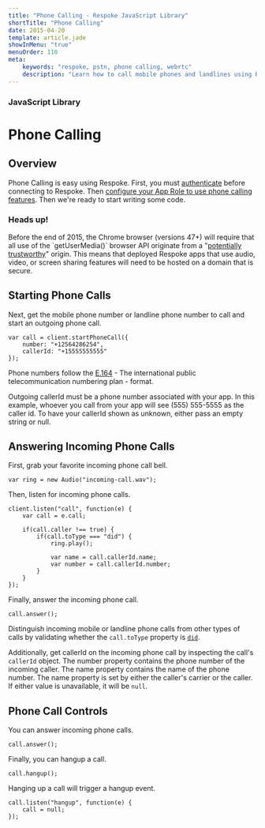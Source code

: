 ```yaml
---
title: "Phone Calling - Respoke JavaScript Library"
shortTitle: "Phone Calling"
date: 2015-04-20
template: article.jade
showInMenu: "true"
menuOrder: 110
meta:
    keywords: "respoke, pstn, phone calling, webrtc"
    description: "Learn how to call mobile phones and landlines using Respoke PSTN"
---
```


### JavaScript Library
# Phone Calling

## Overview

Phone Calling is easy using Respoke. First, you must [authenticate](/client/javascript/guide/authentication.html) before
connecting to Respoke. Then [configure your App Role to use phone calling features](/portal/phone-numbers.html). Then
we're ready to start writing some code.

<div class="notice">
    <h3>Heads up!</h3>
    <p>Before the end of 2015, the Chrome browser (versions 47+) will require that all use of the `getUserMedia()`
    browser API originate from a
    "<a href="http://www.w3.org/TR/powerful-features/#is-origin-trustworthy">potentially trustworthy</a>" origin. This
    means that deployed Respoke apps that use audio, video, or screen sharing features will need to be hosted on a
    domain that is secure.
</div>

## Starting Phone Calls

Next, get the mobile phone number or landline phone number to call and start an outgoing phone call.

    var call = client.startPhoneCall({
        number: "+12564286254",
        callerId: "+15555555555"
    });

Phone numbers follow the [E.164](http://en.wikipedia.org/wiki/E.164#DNS_mapping_of_E.164_numbers) - The international
public telecommunication numbering plan - format.

Outgoing callerId must be a phone number associated with your app. In this example, whoever you call from your app will
see (555) 555-5555 as the caller id. To have your callerId shown as unknown, either pass an empty string or null.

## Answering Incoming Phone Calls

First, grab your favorite incoming phone call bell.

    var ring = new Audio("incoming-call.wav");

Then, listen for incoming phone calls.

    client.listen("call", function(e) {
        var call = e.call;

        if(call.caller !== true) {
            if(call.toType === "did") {
                ring.play();

                var name = call.callerId.name;
                var number = call.callerId.number;
            }
        }
    });

Finally, answer the incoming phone call.

    call.answer();

Distinguish incoming mobile or landline phone calls from other types of calls by validating whether the `call.toType`
property is [`did`](http://en.wikipedia.org/wiki/Direct_inward_dial).


Additionally, get callerId on the incoming phone call by inspecting the call's `callerId` object. The number property
contains the phone number of the incoming caller. The name property contains the name of the phone number. The name
property is set by either the caller's carrier or the caller. If either value is unavailable, it will be `null`.


## Phone Call Controls

You can answer incoming phone calls.

    call.answer();

Finally, you can hangup a call.

    call.hangup();

Hanging up a call will trigger a hangup event.

    call.listen("hangup", function(e) {
        call = null;
    });
